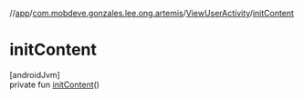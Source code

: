 //[app](../../../index.md)/[com.mobdeve.gonzales.lee.ong.artemis](../index.md)/[ViewUserActivity](index.md)/[initContent](init-content.md)

# initContent

[androidJvm]\
private fun [initContent](init-content.md)()
